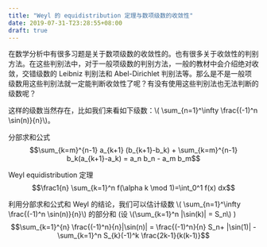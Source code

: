 ```yaml
---
title: "Weyl 的 equidistribution 定理与数项级数的收敛性"
date: 2019-07-31-T23:28:55+08:00
draft: true
---
```

在数学分析中有很多习题是关于数项级数的收敛性的。也有很多关于收敛性的判别方法。在这些判别法中，对于一般项级数的判别方法，一般的教材中会介绍绝对收敛，交错级数的 Leibniz 判别法和 Abel-Dirichlet 判别法等。那么是不是一般项级数用这些判别法就一定能判断收敛性了呢？有没有使用这些判别法也无法判断的级数呢？

这样的级数当然存在，比如我们来看如下级数：\\( \sum_{n=1}^\infty \frac{(-1)^n \sin(n)}{n}\\)。

分部求和公式
$$\sum_{k=m}^{n-1} a_{k+1} (b_{k+1}-b_k) + \sum_{k=m}^{n-1} b_k(a_{k+1}-a_k) = a_n b_n - a_m b_m$$

Weyl equidistribution 定理
$$\frac1{n} \sum_{k=1}^n f(\alpha k \mod 1)=\int_0^1 f(x) dx$$

利用分部求和公式和 Weyl 的结论，我们可以估计级数 \\( \sum_{n=1}^\infty \frac{(-1)^n \sin(n)}{n}\\) 的部分和 (设 \\(\sum_{k=1}^n |\sin(k)| = S_n\\) )
$$\sum_{k=1}^{n} \frac{(-1)^n}{n}|\sin(n)| = \frac{(-1)^n}{n} S_n+ |\sin(1)| -\sum_{k=1}^n S_{k}(-1)^k \frac{2k-1}{k(k-1)}$$